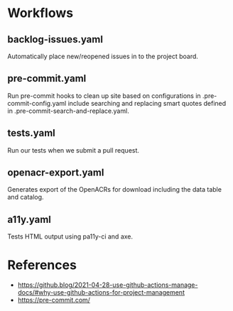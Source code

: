 # Workflows

## backlog-issues.yaml

Automatically place new/reopened issues in to the project board.

## pre-commit.yaml

Run pre-commit hooks to clean up site based on configurations in .pre-commit-config.yaml include searching and replacing smart quotes defined in .pre-commit-search-and-replace.yaml.

## tests.yaml

Run our tests when we submit a pull request.

## openacr-export.yaml

Generates export of the OpenACRs for download including the data table and catalog.

## a11y.yaml

Tests HTML output using pa11y-ci and axe.

# References

- https://github.blog/2021-04-28-use-github-actions-manage-docs/#why-use-github-actions-for-project-management
- https://pre-commit.com/
